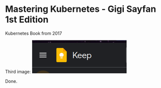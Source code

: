 # Mastering Kubernetes - Gigi Sayfan 1st Edition

Kubernetes Book from 2017

Third image:
![](static/2023-12-28_18-07.png "Title")

Done.
